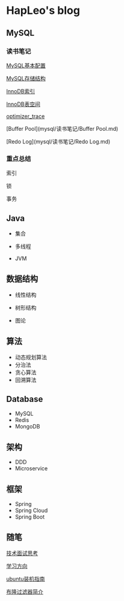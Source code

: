 # HapLeo's blog 
## MySQL

### 读书笔记

[MySQL基本配置](mysql/读书笔记/MySQL基本配置.md)

[MySQL存储结构](mysql/读书笔记/MySQL存储结构.md)

[InnoDB索引](mysql/读书笔记/InnoDB索引.md)

[InnoDB表空间](mysql/读书笔记/InnoDB表空间.md)

[optimizer_trace](mysql/读书笔记/optimizer_trace.md)

[Buffer Pool](mysql/读书笔记/Buffer Pool.md)

[Redo Log](mysql/读书笔记/Redo Log.md)

### 重点总结

索引

锁

事务

## Java

- 集合
- 多线程

- JVM

## 数据结构

- 线性结构

- 树形结构

- 图论

## 算法
- 动态规划算法
- 分治法
- 贪心算法
- 回溯算法

## Database

- MySQL
- Redis
- MongoDB

## 架构

- DDD
- Microservice

## 框架
- Spring
- Spring Cloud
- Spring Boot 



## 随笔

[技术面试思考](随笔/技术面试思考.md)

[学习方向](随笔/学习方向.md)

[ubuntu装机指南](linux/ubuntu装机指南.md)

[布隆过滤器简介](redis/布隆过滤器简介.md)